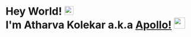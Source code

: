 # Hey World! <img src="https://emojis.slackmojis.com/emojis/images/1647437725/56241/pikawave.gif?1647437725" height="24"><br>I'm Atharva Kolekar a.k.a [Apollo!](https://github.com/apollo-xy) <img src="https://emojis.slackmojis.com/emojis/images/1643515118/11386/among_us_orange_dance.gif?1643515118" width="30"/>
